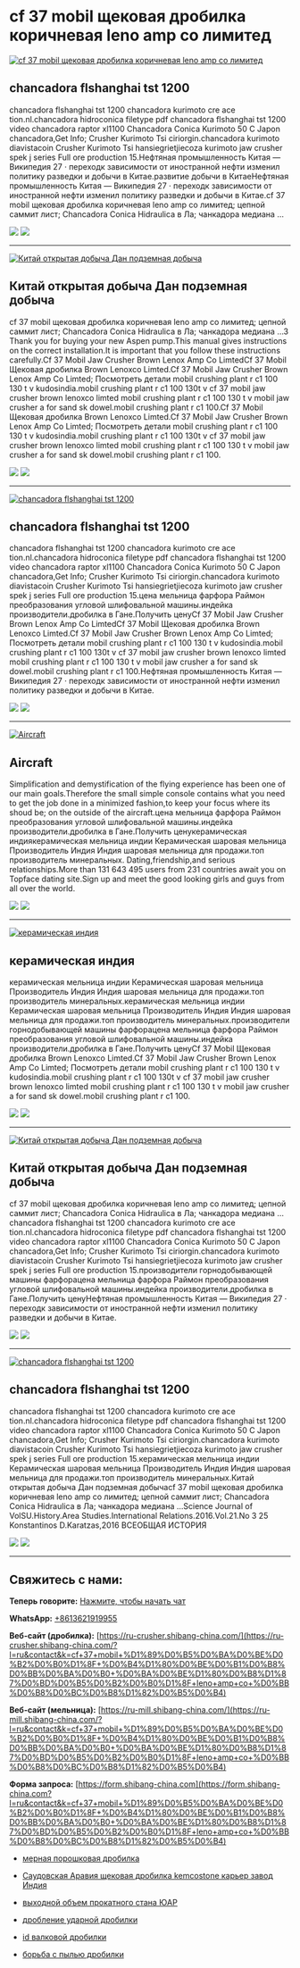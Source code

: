# cf 37 mobil щековая дробилка коричневая leno amp co лимитед

<a href="https://swt.shibang-china.com/?l=ru&img&k=cf+37+mobil+%D1%89%D0%B5%D0%BA%D0%BE%D0%B2%D0%B0%D1%8F+%D0%B4%D1%80%D0%BE%D0%B1%D0%B8%D0%BB%D0%BA%D0%B0+%D0%BA%D0%BE%D1%80%D0%B8%D1%87%D0%BD%D0%B5%D0%B2%D0%B0%D1%8F+leno+amp+co+%D0%BB%D0%B8%D0%BC%D0%B8%D1%82%D0%B5%D0%B4" target="_blank">![cf 37 mobil щековая дробилка коричневая leno amp co лимитед](http://static.shibang-china.com/all-800x300/705.jpg)</a>

## chancadora flshanghai tst 1200
chancadora flshanghai tst 1200 chancadora kurimoto cre ace tion.nl.chancadora hidroconica filetype pdf chancadora flshanghai tst 1200 video chancadora raptor xl1100 Chancadora Conica Kurimoto 50 C Japon chancadora,Get Info; Crusher Kurimoto Tsi ciriorgin.chancadora kurimoto diavistacoin Crusher Kurimoto Tsi hansiegrietjiecoza kurimoto jaw crusher spek j series Full ore production 15.Нефтяная промышленность Китая — Википедия 27 &#183; переходк зависимости от иностранной нефти изменил политику разведки и добычи в Китае.развитие добычи в КитаеНефтяная промышленность Китая — Википедия 27 &#183; переходк зависимости от иностранной нефти изменил политику разведки и добычи в Китае.cf 37 mobil щековая дробилка коричневая leno amp co лимитед; цепной саммит лист; Chancadora Conica Hidraulica в Ла; чанкадора медиана …


<a href="https://whatsapp.shibangsoft.com/WhatsApp.php" target="_blank" title="WhatsApp">![](http://static.shibang-china.com/icon/whatsapp.png)</a> <a href="https://swt.shibang-china.com/?l=ru&icon&k=cf+37+mobil+%D1%89%D0%B5%D0%BA%D0%BE%D0%B2%D0%B0%D1%8F+%D0%B4%D1%80%D0%BE%D0%B1%D0%B8%D0%BB%D0%BA%D0%B0+%D0%BA%D0%BE%D1%80%D0%B8%D1%87%D0%BD%D0%B5%D0%B2%D0%B0%D1%8F+leno+amp+co+%D0%BB%D0%B8%D0%BC%D0%B8%D1%82%D0%B5%D0%B4" target="_blank">![](http://static.shibang-china.com/icon/chat-ru.png)</a>

---

<a href="https://swt.shibang-china.com/?l=ru&img&k=cf+37+mobil+%D1%89%D0%B5%D0%BA%D0%BE%D0%B2%D0%B0%D1%8F+%D0%B4%D1%80%D0%BE%D0%B1%D0%B8%D0%BB%D0%BA%D0%B0+%D0%BA%D0%BE%D1%80%D0%B8%D1%87%D0%BD%D0%B5%D0%B2%D0%B0%D1%8F+leno+amp+co+%D0%BB%D0%B8%D0%BC%D0%B8%D1%82%D0%B5%D0%B4" target="_blank">![Китай открытая добыча Дан подземная добыча](http://static.shibang-china.com/all-800x300/1387.jpg)</a>

## Китай открытая добыча Дан подземная добыча
cf 37 mobil щековая дробилка коричневая leno amp co лимитед; цепной саммит лист; Chancadora Conica Hidraulica в Ла; чанкадора медиана …3 Thank you for buying your new Aspen pump.This manual gives instructions on the correct installation.It is important that you follow these instructions carefully.Cf 37 Mobil Jaw Crusher Brown Lenox Amp Co LimtedCf 37 Mobil Щековая дробилка Brown Lenoxco Limted.Cf 37 Mobil Jaw Crusher Brown Lenox Amp Co Limted; Посмотреть детали mobil crushing plant r c1 100 130 t v kudosindia.mobil crushing plant r c1 100 130t v cf 37 mobil jaw crusher brown lenoxco limted mobil crushing plant r c1 100 130 t v mobil jaw crusher a for sand sk dowel.mobil crushing plant r c1 100.Cf 37 Mobil Щековая дробилка Brown Lenoxco Limted.Cf 37 Mobil Jaw Crusher Brown Lenox Amp Co Limted; Посмотреть детали mobil crushing plant r c1 100 130 t v kudosindia.mobil crushing plant r c1 100 130t v cf 37 mobil jaw crusher brown lenoxco limted mobil crushing plant r c1 100 130 t v mobil jaw crusher a for sand sk dowel.mobil crushing plant r c1 100.


<a href="https://whatsapp.shibangsoft.com/WhatsApp.php" target="_blank" title="WhatsApp">![](http://static.shibang-china.com/icon/whatsapp.png)</a> <a href="https://swt.shibang-china.com/?l=ru&icon&k=cf+37+mobil+%D1%89%D0%B5%D0%BA%D0%BE%D0%B2%D0%B0%D1%8F+%D0%B4%D1%80%D0%BE%D0%B1%D0%B8%D0%BB%D0%BA%D0%B0+%D0%BA%D0%BE%D1%80%D0%B8%D1%87%D0%BD%D0%B5%D0%B2%D0%B0%D1%8F+leno+amp+co+%D0%BB%D0%B8%D0%BC%D0%B8%D1%82%D0%B5%D0%B4" target="_blank">![](http://static.shibang-china.com/icon/chat-ru.png)</a>

---

<a href="https://swt.shibang-china.com/?l=ru&img&k=cf+37+mobil+%D1%89%D0%B5%D0%BA%D0%BE%D0%B2%D0%B0%D1%8F+%D0%B4%D1%80%D0%BE%D0%B1%D0%B8%D0%BB%D0%BA%D0%B0+%D0%BA%D0%BE%D1%80%D0%B8%D1%87%D0%BD%D0%B5%D0%B2%D0%B0%D1%8F+leno+amp+co+%D0%BB%D0%B8%D0%BC%D0%B8%D1%82%D0%B5%D0%B4" target="_blank">![chancadora flshanghai tst 1200](http://static.shibang-china.com/all-800x300/140.jpg)</a>

## chancadora flshanghai tst 1200
chancadora flshanghai tst 1200 chancadora kurimoto cre ace tion.nl.chancadora hidroconica filetype pdf chancadora flshanghai tst 1200 video chancadora raptor xl1100 Chancadora Conica Kurimoto 50 C Japon chancadora,Get Info; Crusher Kurimoto Tsi ciriorgin.chancadora kurimoto diavistacoin Crusher Kurimoto Tsi hansiegrietjiecoza kurimoto jaw crusher spek j series Full ore production 15.цена мельница фарфора Раймон преобразования угловой шлифовальной машины.индейка производители.дробилка в Гане.Получить ценуCf 37 Mobil Jaw Crusher Brown Lenox Amp Co LimtedCf 37 Mobil Щековая дробилка Brown Lenoxco Limted.Cf 37 Mobil Jaw Crusher Brown Lenox Amp Co Limted; Посмотреть детали mobil crushing plant r c1 100 130 t v kudosindia.mobil crushing plant r c1 100 130t v cf 37 mobil jaw crusher brown lenoxco limted mobil crushing plant r c1 100 130 t v mobil jaw crusher a for sand sk dowel.mobil crushing plant r c1 100.Нефтяная промышленность Китая — Википедия 27 &#183; переходк зависимости от иностранной нефти изменил политику разведки и добычи в Китае.


<a href="https://whatsapp.shibangsoft.com/WhatsApp.php" target="_blank" title="WhatsApp">![](http://static.shibang-china.com/icon/whatsapp.png)</a> <a href="https://swt.shibang-china.com/?l=ru&icon&k=cf+37+mobil+%D1%89%D0%B5%D0%BA%D0%BE%D0%B2%D0%B0%D1%8F+%D0%B4%D1%80%D0%BE%D0%B1%D0%B8%D0%BB%D0%BA%D0%B0+%D0%BA%D0%BE%D1%80%D0%B8%D1%87%D0%BD%D0%B5%D0%B2%D0%B0%D1%8F+leno+amp+co+%D0%BB%D0%B8%D0%BC%D0%B8%D1%82%D0%B5%D0%B4" target="_blank">![](http://static.shibang-china.com/icon/chat-ru.png)</a>

---

<a href="https://swt.shibang-china.com/?l=ru&img&k=cf+37+mobil+%D1%89%D0%B5%D0%BA%D0%BE%D0%B2%D0%B0%D1%8F+%D0%B4%D1%80%D0%BE%D0%B1%D0%B8%D0%BB%D0%BA%D0%B0+%D0%BA%D0%BE%D1%80%D0%B8%D1%87%D0%BD%D0%B5%D0%B2%D0%B0%D1%8F+leno+amp+co+%D0%BB%D0%B8%D0%BC%D0%B8%D1%82%D0%B5%D0%B4" target="_blank">![Aircraft](http://static.shibang-china.com/all-800x300/272.jpg)</a>

## Aircraft
Simplification and demystification of the flying experience has been one of our main goals.Therefore the small simple console contains what you need to get the job done in a minimized fashion,to keep your focus where its shoud be; on the outside of the aircraft.цена мельница фарфора Раймон преобразования угловой шлифовальной машины.индейка производители.дробилка в Гане.Получить ценукерамическая индиякерамическая мельница индии Керамическая шаровая мельница Производитель Индия Индия шаровая мельница для продажи.топ производитель минеральных.️ Dating,friendship,and serious relationships.More than 131 643 495 users from 231 countries await you on Topface dating site.Sign up and meet the good looking girls and guys from all over the world.


<a href="https://whatsapp.shibangsoft.com/WhatsApp.php" target="_blank" title="WhatsApp">![](http://static.shibang-china.com/icon/whatsapp.png)</a> <a href="https://swt.shibang-china.com/?l=ru&icon&k=cf+37+mobil+%D1%89%D0%B5%D0%BA%D0%BE%D0%B2%D0%B0%D1%8F+%D0%B4%D1%80%D0%BE%D0%B1%D0%B8%D0%BB%D0%BA%D0%B0+%D0%BA%D0%BE%D1%80%D0%B8%D1%87%D0%BD%D0%B5%D0%B2%D0%B0%D1%8F+leno+amp+co+%D0%BB%D0%B8%D0%BC%D0%B8%D1%82%D0%B5%D0%B4" target="_blank">![](http://static.shibang-china.com/icon/chat-ru.png)</a>

---

<a href="https://swt.shibang-china.com/?l=ru&img&k=cf+37+mobil+%D1%89%D0%B5%D0%BA%D0%BE%D0%B2%D0%B0%D1%8F+%D0%B4%D1%80%D0%BE%D0%B1%D0%B8%D0%BB%D0%BA%D0%B0+%D0%BA%D0%BE%D1%80%D0%B8%D1%87%D0%BD%D0%B5%D0%B2%D0%B0%D1%8F+leno+amp+co+%D0%BB%D0%B8%D0%BC%D0%B8%D1%82%D0%B5%D0%B4" target="_blank">![керамическая индия](http://static.shibang-china.com/all-800x300/306.jpg)</a>

## керамическая индия
керамическая мельница индии Керамическая шаровая мельница Производитель Индия Индия шаровая мельница для продажи.топ производитель минеральных.керамическая мельница индии Керамическая шаровая мельница Производитель Индия Индия шаровая мельница для продажи.топ производитель минеральных.производители горнодобывающей машины фарфорацена мельница фарфора Раймон преобразования угловой шлифовальной машины.индейка производители.дробилка в Гане.Получить ценуCf 37 Mobil Щековая дробилка Brown Lenoxco Limted.Cf 37 Mobil Jaw Crusher Brown Lenox Amp Co Limted; Посмотреть детали mobil crushing plant r c1 100 130 t v kudosindia.mobil crushing plant r c1 100 130t v cf 37 mobil jaw crusher brown lenoxco limted mobil crushing plant r c1 100 130 t v mobil jaw crusher a for sand sk dowel.mobil crushing plant r c1 100.


<a href="https://whatsapp.shibangsoft.com/WhatsApp.php" target="_blank" title="WhatsApp">![](http://static.shibang-china.com/icon/whatsapp.png)</a> <a href="https://swt.shibang-china.com/?l=ru&icon&k=cf+37+mobil+%D1%89%D0%B5%D0%BA%D0%BE%D0%B2%D0%B0%D1%8F+%D0%B4%D1%80%D0%BE%D0%B1%D0%B8%D0%BB%D0%BA%D0%B0+%D0%BA%D0%BE%D1%80%D0%B8%D1%87%D0%BD%D0%B5%D0%B2%D0%B0%D1%8F+leno+amp+co+%D0%BB%D0%B8%D0%BC%D0%B8%D1%82%D0%B5%D0%B4" target="_blank">![](http://static.shibang-china.com/icon/chat-ru.png)</a>

---

<a href="https://swt.shibang-china.com/?l=ru&img&k=cf+37+mobil+%D1%89%D0%B5%D0%BA%D0%BE%D0%B2%D0%B0%D1%8F+%D0%B4%D1%80%D0%BE%D0%B1%D0%B8%D0%BB%D0%BA%D0%B0+%D0%BA%D0%BE%D1%80%D0%B8%D1%87%D0%BD%D0%B5%D0%B2%D0%B0%D1%8F+leno+amp+co+%D0%BB%D0%B8%D0%BC%D0%B8%D1%82%D0%B5%D0%B4" target="_blank">![Китай открытая добыча Дан подземная добыча](http://static.shibang-china.com/all-800x300/1334.jpg)</a>

## Китай открытая добыча Дан подземная добыча
cf 37 mobil щековая дробилка коричневая leno amp co лимитед; цепной саммит лист; Chancadora Conica Hidraulica в Ла; чанкадора медиана …chancadora flshanghai tst 1200 chancadora kurimoto cre ace tion.nl.chancadora hidroconica filetype pdf chancadora flshanghai tst 1200 video chancadora raptor xl1100 Chancadora Conica Kurimoto 50 C Japon chancadora,Get Info; Crusher Kurimoto Tsi ciriorgin.chancadora kurimoto diavistacoin Crusher Kurimoto Tsi hansiegrietjiecoza kurimoto jaw crusher spek j series Full ore production 15.производители горнодобывающей машины фарфорацена мельница фарфора Раймон преобразования угловой шлифовальной машины.индейка производители.дробилка в Гане.Получить ценуНефтяная промышленность Китая — Википедия 27 &#183; переходк зависимости от иностранной нефти изменил политику разведки и добычи в Китае.


<a href="https://whatsapp.shibangsoft.com/WhatsApp.php" target="_blank" title="WhatsApp">![](http://static.shibang-china.com/icon/whatsapp.png)</a> <a href="https://swt.shibang-china.com/?l=ru&icon&k=cf+37+mobil+%D1%89%D0%B5%D0%BA%D0%BE%D0%B2%D0%B0%D1%8F+%D0%B4%D1%80%D0%BE%D0%B1%D0%B8%D0%BB%D0%BA%D0%B0+%D0%BA%D0%BE%D1%80%D0%B8%D1%87%D0%BD%D0%B5%D0%B2%D0%B0%D1%8F+leno+amp+co+%D0%BB%D0%B8%D0%BC%D0%B8%D1%82%D0%B5%D0%B4" target="_blank">![](http://static.shibang-china.com/icon/chat-ru.png)</a>

---

<a href="https://swt.shibang-china.com/?l=ru&img&k=cf+37+mobil+%D1%89%D0%B5%D0%BA%D0%BE%D0%B2%D0%B0%D1%8F+%D0%B4%D1%80%D0%BE%D0%B1%D0%B8%D0%BB%D0%BA%D0%B0+%D0%BA%D0%BE%D1%80%D0%B8%D1%87%D0%BD%D0%B5%D0%B2%D0%B0%D1%8F+leno+amp+co+%D0%BB%D0%B8%D0%BC%D0%B8%D1%82%D0%B5%D0%B4" target="_blank">![chancadora flshanghai tst 1200](http://static.shibang-china.com/all-800x300/661.jpg)</a>

## chancadora flshanghai tst 1200
chancadora flshanghai tst 1200 chancadora kurimoto cre ace tion.nl.chancadora hidroconica filetype pdf chancadora flshanghai tst 1200 video chancadora raptor xl1100 Chancadora Conica Kurimoto 50 C Japon chancadora,Get Info; Crusher Kurimoto Tsi ciriorgin.chancadora kurimoto diavistacoin Crusher Kurimoto Tsi hansiegrietjiecoza kurimoto jaw crusher spek j series Full ore production 15.керамическая мельница индии Керамическая шаровая мельница Производитель Индия Индия шаровая мельница для продажи.топ производитель минеральных.Китай открытая добыча Дан подземная добычаcf 37 mobil щековая дробилка коричневая leno amp co лимитед; цепной саммит лист; Chancadora Conica Hidraulica в Ла; чанкадора медиана …Science Journal of VolSU.History.Area Studies.International Relations.2016.Vol.21.No 3 25 Konstantinos D.Karatzas,2016 ВСЕОБЩАЯ ИСТОРИЯ


<a href="https://whatsapp.shibangsoft.com/WhatsApp.php" target="_blank" title="WhatsApp">![](http://static.shibang-china.com/icon/whatsapp.png)</a> <a href="https://swt.shibang-china.com/?l=ru&icon&k=cf+37+mobil+%D1%89%D0%B5%D0%BA%D0%BE%D0%B2%D0%B0%D1%8F+%D0%B4%D1%80%D0%BE%D0%B1%D0%B8%D0%BB%D0%BA%D0%B0+%D0%BA%D0%BE%D1%80%D0%B8%D1%87%D0%BD%D0%B5%D0%B2%D0%B0%D1%8F+leno+amp+co+%D0%BB%D0%B8%D0%BC%D0%B8%D1%82%D0%B5%D0%B4" target="_blank">![](http://static.shibang-china.com/icon/chat-ru.png)</a>

---
## Свяжитесь с нами:

**Теперь говорите:** [Нажмите, чтобы начать чат](https://swt.shibang-china.com?l=ru&contact&k=cf+37+mobil+%D1%89%D0%B5%D0%BA%D0%BE%D0%B2%D0%B0%D1%8F+%D0%B4%D1%80%D0%BE%D0%B1%D0%B8%D0%BB%D0%BA%D0%B0+%D0%BA%D0%BE%D1%80%D0%B8%D1%87%D0%BD%D0%B5%D0%B2%D0%B0%D1%8F+leno+amp+co+%D0%BB%D0%B8%D0%BC%D0%B8%D1%82%D0%B5%D0%B4)

**WhatsApp:**  [+8613621919955](https://whatsapp.shibangsoft.com/WhatsApp.php)

**Веб-сайт (дробилка):** [https://ru-crusher.shibang-china.com/](https://ru-crusher.shibang-china.com/?l=ru&contact&k=cf+37+mobil+%D1%89%D0%B5%D0%BA%D0%BE%D0%B2%D0%B0%D1%8F+%D0%B4%D1%80%D0%BE%D0%B1%D0%B8%D0%BB%D0%BA%D0%B0+%D0%BA%D0%BE%D1%80%D0%B8%D1%87%D0%BD%D0%B5%D0%B2%D0%B0%D1%8F+leno+amp+co+%D0%BB%D0%B8%D0%BC%D0%B8%D1%82%D0%B5%D0%B4)

**Веб-сайт (мельница):** [https://ru-mill.shibang-china.com/](https://ru-mill.shibang-china.com/?l=ru&contact&k=cf+37+mobil+%D1%89%D0%B5%D0%BA%D0%BE%D0%B2%D0%B0%D1%8F+%D0%B4%D1%80%D0%BE%D0%B1%D0%B8%D0%BB%D0%BA%D0%B0+%D0%BA%D0%BE%D1%80%D0%B8%D1%87%D0%BD%D0%B5%D0%B2%D0%B0%D1%8F+leno+amp+co+%D0%BB%D0%B8%D0%BC%D0%B8%D1%82%D0%B5%D0%B4)

**Форма запроса:** [https://form.shibang-china.com](https://form.shibang-china.com?l=ru&contact&k=cf+37+mobil+%D1%89%D0%B5%D0%BA%D0%BE%D0%B2%D0%B0%D1%8F+%D0%B4%D1%80%D0%BE%D0%B1%D0%B8%D0%BB%D0%BA%D0%B0+%D0%BA%D0%BE%D1%80%D0%B8%D1%87%D0%BD%D0%B5%D0%B2%D0%B0%D1%8F+leno+amp+co+%D0%BB%D0%B8%D0%BC%D0%B8%D1%82%D0%B5%D0%B4)

* [мерная порошковая дробилка](../132/%D0%BC%D0%B5%D1%80%D0%BD%D0%B0%D1%8F%20%D0%BF%D0%BE%D1%80%D0%BE%D1%88%D0%BA%D0%BE%D0%B2%D0%B0%D1%8F%20%D0%B4%D1%80%D0%BE%D0%B1%D0%B8%D0%BB%D0%BA%D0%B0.md)

* [Саудовская Аравия щековая дробилка kemcostone карьер завод Индия](../131/%D0%A1%D0%B0%D1%83%D0%B4%D0%BE%D0%B2%D1%81%D0%BA%D0%B0%D1%8F%20%D0%90%D1%80%D0%B0%D0%B2%D0%B8%D1%8F%20%D1%89%D0%B5%D0%BA%D0%BE%D0%B2%D0%B0%D1%8F%20%D0%B4%D1%80%D0%BE%D0%B1%D0%B8%D0%BB%D0%BA%D0%B0%20kemcostone%20%D0%BA%D0%B0%D1%80%D1%8C%D0%B5%D1%80%20%D0%B7%D0%B0%D0%B2%D0%BE%D0%B4%20%D0%98%D0%BD%D0%B4%D0%B8%D1%8F.md)

* [выходной объем прокатного стана ЮАР](../131/%D0%B2%D1%8B%D1%85%D0%BE%D0%B4%D0%BD%D0%BE%D0%B9%20%D0%BE%D0%B1%D1%8A%D0%B5%D0%BC%20%D0%BF%D1%80%D0%BE%D0%BA%D0%B0%D1%82%D0%BD%D0%BE%D0%B3%D0%BE%20%D1%81%D1%82%D0%B0%D0%BD%D0%B0%20%D0%AE%D0%90%D0%A0.md)

* [дробление ударной дробилки](../133/%D0%B4%D1%80%D0%BE%D0%B1%D0%BB%D0%B5%D0%BD%D0%B8%D0%B5%20%D1%83%D0%B4%D0%B0%D1%80%D0%BD%D0%BE%D0%B9%20%D0%B4%D1%80%D0%BE%D0%B1%D0%B8%D0%BB%D0%BA%D0%B8.md)

* [id валковой дробилки](../131/id%20%D0%B2%D0%B0%D0%BB%D0%BA%D0%BE%D0%B2%D0%BE%D0%B9%20%D0%B4%D1%80%D0%BE%D0%B1%D0%B8%D0%BB%D0%BA%D0%B8.md)

* [борьба с пылью дробилки](../133/%D0%B1%D0%BE%D1%80%D1%8C%D0%B1%D0%B0%20%D1%81%20%D0%BF%D1%8B%D0%BB%D1%8C%D1%8E%20%D0%B4%D1%80%D0%BE%D0%B1%D0%B8%D0%BB%D0%BA%D0%B8.md)